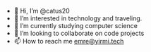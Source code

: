 - 👋 Hi, I’m @catus20
- 👀 I’m interested in technology and traveling.
- 🌱 I’m currently studying computer science
- 💞️ I’m looking to collaborate on code projects
- 📫 How to reach me emre@yirmi.tech

<!---
catus20/catus20 is a ✨ special ✨ repository because its `README.md` (this file) appears on your GitHub profile.
You can click the Preview link to take a look at your changes.
--->
